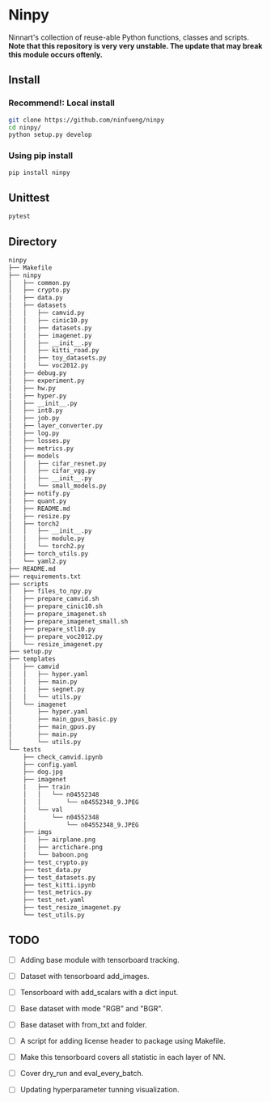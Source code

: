 # Ninpy #

Ninnart's collection of reuse-able Python functions, classes and scripts. <br>
**Note that this repository is very very unstable. The update that may break this module occurs oftenly.**

## Install ##

### Recommend!: Local install ###

```bash
git clone https://github.com/ninfueng/ninpy
cd ninpy/
python setup.py develop
```

### Using pip install ###

```bash
pip install ninpy
```

## Unittest ##

```bash
pytest
```

## Directory ##

```bash
ninpy
├── Makefile
├── ninpy
│   ├── common.py
│   ├── crypto.py
│   ├── data.py
│   ├── datasets
│   │   ├── camvid.py
│   │   ├── cinic10.py
│   │   ├── datasets.py
│   │   ├── imagenet.py
│   │   ├── __init__.py
│   │   ├── kitti_road.py
│   │   ├── toy_datasets.py
│   │   └── voc2012.py
│   ├── debug.py
│   ├── experiment.py
│   ├── hw.py
│   ├── hyper.py
│   ├── __init__.py
│   ├── int8.py
│   ├── job.py
│   ├── layer_converter.py
│   ├── log.py
│   ├── losses.py
│   ├── metrics.py
│   ├── models
│   │   ├── cifar_resnet.py
│   │   ├── cifar_vgg.py
│   │   ├── __init__.py
│   │   └── small_models.py
│   ├── notify.py
│   ├── quant.py
│   ├── README.md
│   ├── resize.py
│   ├── torch2
│   │   ├── __init__.py
│   │   ├── module.py
│   │   └── torch2.py
│   ├── torch_utils.py
│   └── yaml2.py
├── README.md
├── requirements.txt
├── scripts
│   ├── files_to_npy.py
│   ├── prepare_camvid.sh
│   ├── prepare_cinic10.sh
│   ├── prepare_imagenet.sh
│   ├── prepare_imagenet_small.sh
│   ├── prepare_stl10.py
│   ├── prepare_voc2012.py
│   └── resize_imagenet.py
├── setup.py
├── templates
│   ├── camvid
│   │   ├── hyper.yaml
│   │   ├── main.py
│   │   ├── segnet.py
│   │   └── utils.py
│   └── imagenet
│       ├── hyper.yaml
│       ├── main_gpus_basic.py
│       ├── main_gpus.py
│       ├── main.py
│       └── utils.py
└── tests
    ├── check_camvid.ipynb
    ├── config.yaml
    ├── dog.jpg
    ├── imagenet
    │   ├── train
    │   │   └── n04552348
    │   │       └── n04552348_9.JPEG
    │   └── val
    │       └── n04552348
    │           └── n04552348_9.JPEG
    ├── imgs
    │   ├── airplane.png
    │   ├── arctichare.png
    │   └── baboon.png
    ├── test_crypto.py
    ├── test_data.py
    ├── test_datasets.py
    ├── test_kitti.ipynb
    ├── test_metrics.py
    ├── test_net.yaml
    ├── test_resize_imagenet.py
    └── test_utils.py
```

## TODO ##

* [ ] Adding base module with tensorboard tracking.
* [ ] Dataset with tensorboard add_images.
* [ ] Tensorboard with add_scalars with a dict input.
* [ ] Base dataset with mode "RGB" and "BGR".
* [ ] Base dataset with from_txt and folder.
* [ ] A script for adding license header to package using Makefile.
* [ ] Make this tensorboard covers all statistic in each layer of NN.
* [ ] Cover dry_run and eval_every_batch.
* [ ] Updating hyperparameter tunning visualization.

